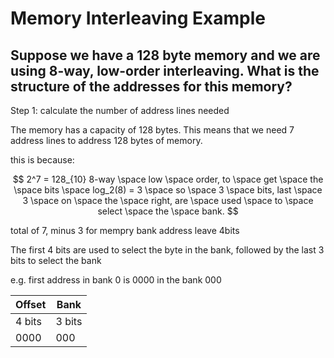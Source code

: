 # Memory Interleaving Example

## Suppose we have a 128 byte memory and we are using 8-way, low-order interleaving. What is the structure of the addresses for this memory?

Step 1: calculate the number of address lines needed

The memory has a capacity of 128 bytes. This means that we need 7 address lines to address 128 bytes of memory.

this is because:

$$
2^7 = 128_{10}
8-way \space low \space order, to \space get \space the \space bits \space log_2(8) = 3 \space
so \space 3 \space bits, last \space 3 \space on \space the \space right, are \space used \space to \space select \space the \space bank.
$$

total of 7, minus 3 for mempry bank address leave 4bits

The first 4 bits are used to select the byte in the bank, followed by the last 3 bits to select the bank

e.g. first address in bank 0 is 0000 in the bank 000

| Offset | Bank   |
| ------ | ------ |
| 4 bits | 3 bits |
| 0000   | 000    |
